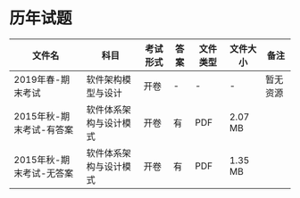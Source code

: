 # 历年试题

文件名|科目|考试形式|答案|文件类型|文件大小|备注
---|---|---|---|---|---|---
2019年春-期末考试|软件架构模型与设计|开卷|-|-|-|暂无资源
2015年秋-期末考试-有答案|软件体系架构与设计模式|开卷|有|PDF|2.07 MB
2015年秋-期末考试-无答案|软件体系架构与设计模式|开卷|有|PDF|1.35 MB
